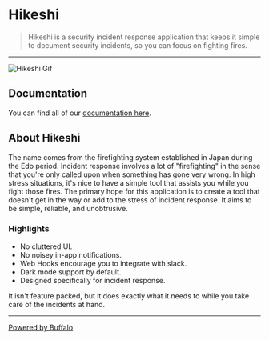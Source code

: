 # Hikeshi

> Hikeshi is a security incident response application that keeps it simple to document security incidents, so you can focus on fighting fires. 

---

![Hikeshi Gif](/assets/images/hikeshi.gif)


## Documentation

You can find all of our [documentation here](https://brittonhayes.gitbook.io/hikeshi/).

## About Hikeshi

The name comes from the firefighting system established in Japan during the Edo period. Incident response involves a lot of "firefighting" in the sense that you're only called upon when something has gone very wrong. In high stress situations, it's nice to have a simple tool that assists you while you fight those fires. The primary hope for this application is to create a tool that doesn't get in the way or add to the stress of incident response. It aims to be simple, reliable, and unobtrusive.

### Highlights

- No cluttered UI.
- No noisey in-app notifications.
- Web Hooks encourage you to integrate with slack.
- Dark mode support by default.
- Designed specifically for incident response.

It isn't feature packed, but it does exactly what it needs to while you take care of the incidents at hand.

---

[Powered by Buffalo](http://gobuffalo.io)

